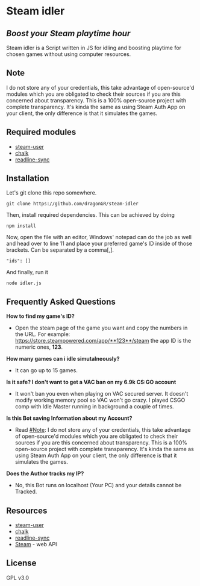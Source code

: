 # Steam idler
## _Boost your Steam playtime hour_

Steam idler is a Script written in JS for idling and boosting playtime for chosen games without using computer resources.

## Note
I do not store any of your credentials, this take advantage of open-source'd modules which you are obligated to check their sources if you are this concerned about transparency. This is a 100% open-source project with complete transparency. It's kinda the same as using Steam Auth App on your client, the only difference is that it simulates the games.

## Required modules
- [steam-user](https://www.npmjs.com/package/steam-user)
- [chalk](https://www.npmjs.com/package/chalk)
- [readline-sync](https://www.npmjs.com/package/readline-sync)

## Installation
Let's git clone this repo somewhere.
``` 
git clone https://github.com/dragonGR/steam-idler
```
Then, install required dependencies.
This can be achieved by doing
```
npm install
```
Now, open the file with an editor, Windows' notepad can do the job as well and head over to line 11 and place your preferred game's ID inside of those brackets. Can be separated by a comma[,].

``"ids": []``

And finally, run it
```
node idler.js
```

## Frequently Asked Questions
**How to find my game's ID?**
- Open the steam page of the game you want and copy the numbers in the URL.
For example: https://store.steampowered.com/app/**123**/steam
the app ID is the numeric ones, **123**.

**How many games can i idle simutalneously?**
- It can go up to 15 games.

**Is it safe? I don't want to get a VAC ban on my 6.9k CS:GO account**
- It won't ban you even when playing on VAC secured server. It doesn't modify working memory pool so VAC won't go crazy. I played CSGO comp with Idle Master running in background a couple of times.

**Is this Bot saving Information about my Account?**
- Read [#Note](https://github.com/dragonGR/steam-idler#note): I do not store any of your credentials, this take advantage of open-source'd modules which you are obligated to check their sources if you are this concerned about transparency. This is a 100% open-source project with complete transparency. It's kinda the same as using Steam Auth App on your client, the only difference is that it simulates the games.

**Does the Author tracks my IP?**
- No, this Bot runs on localhost (Your PC) and your details cannot be Tracked.

## Resources
- [steam-user](https://www.npmjs.com/package/steam-user)
- [chalk](https://www.npmjs.com/package/chalk)
- [readline-sync](https://www.npmjs.com/package/readline-sync)
- [Steam](https://developer.valvesoftware.com/wiki/Steam_Web_API) - web API

## License
GPL v3.0
